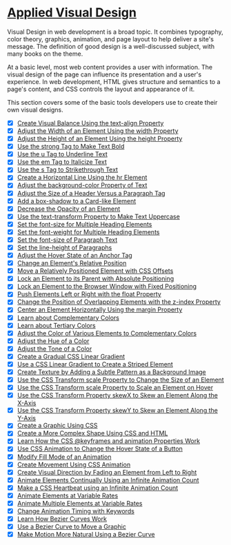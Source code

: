 # [Applied Visual Design](https://learn.freecodecamp.org/responsive-web-design/applied-visual-design/)

Visual Design in web development is a broad topic. It combines typography, color theory, graphics, animation, and page layout to help deliver a site's message. The definition of good design is a well-discussed subject, with many books on the theme.

At a basic level, most web content provides a user with information. The visual design of the page can influence its presentation and a user's experience. In web development, HTML gives structure and semantics to a page's content, and CSS controls the layout and appearance of it.

This section covers some of the basic tools developers use to create their own visual designs.

- [x] [Create Visual Balance Using the text-align Property](01-create-visual-balance-using-the-text-align-property.md)
- [x] [Adjust the Width of an Element Using the width Property](02-adjust-the-width-of-an-element-using-the-width-property.md)
- [x] [Adjust the Height of an Element Using the height Property](03-adjust-the-height-of-an-element-using-the-height-property.md)
- [x] [Use the strong Tag to Make Text Bold](04-use-the-strong-tag-to-make-text-bold.md)
- [x] [Use the u Tag to Underline Text](05-use-the-u-tag-to-underline-text.md)
- [x] [Use the em Tag to Italicize Text](06-use-the-em-tag-to-italicize-text.md)
- [x] [Use the s Tag to Strikethrough Text](07-use-the-s-tag-to-strikethrough-text.md)
- [x] [Create a Horizontal Line Using the hr Element](08-create-a-horizontal-line-using-the-hr-element.md)
- [x] [Adjust the background-color Property of Text](09-adjust-the-background-color-property-of-text.md)
- [x] [Adjust the Size of a Header Versus a Paragraph Tag](10-adjust-the-size-of-a-header-versus-a-paragraph-tag.md)
- [x] [Add a box-shadow to a Card-like Element](11-add-a-box-shadow-to-a-card-like-element.md)
- [x] [Decrease the Opacity of an Element](12-decrease-the-opacity-of-an-element.md)
- [x] [Use the text-transform Property to Make Text Uppercase](13-use-the-text-transform-property-to-make-text-uppercase.md)
- [x] [Set the font-size for Multiple Heading Elements](14-set-the-font-size-for-multiple-heading-elements.md)
- [x] [Set the font-weight for Multiple Heading Elements](15-set-the-font-weight-for-multiple-heading-elements.md)
- [x] [Set the font-size of Paragraph Text](16-set-the-font-size-of-paragraph-text.md)
- [x] [Set the line-height of Paragraphs](17-set-the-line-height-of-paragraphs.md)
- [x] [Adjust the Hover State of an Anchor Tag](18-adjust-the-hover-state-of-an-anchor-tag.md)
- [x] [Change an Element's Relative Position](19-change-an-elements-relative-position.md)
- [x] [Move a Relatively Positioned Element with CSS Offsets](20-move-a-relatively-positioned-element-with-css-offsets.md)
- [x] [Lock an Element to its Parent with Absolute Positioning](21-lock-an-element-to-its-parent-with-absolute-positioning.md)
- [x] [Lock an Element to the Browser Window with Fixed Positioning](22-lock-an-element-to-the-browser-window-with-fixed-positioning.md)
- [x] [Push Elements Left or Right with the float Property](23-push-elements-left-or-right-with-the-float-property.md)
- [x] [Change the Position of Overlapping Elements with the z-index Property](24-change-the-position-of-overlapping-elements-with-the-z-index-property.md)
- [x] [Center an Element Horizontally Using the margin Property](25-center-an-element-horizontally-using-the-margin-property.md)
- [x] [Learn about Complementary Colors](26-learn-about-complementary-colors.md)
- [x] [Learn about Tertiary Colors](27-learn-about-tertiary-colors.md)
- [x] [Adjust the Color of Various Elements to Complementary Colors](28-adjust-the-color-of-various-elements-to-complementary-colors.md)
- [x] [Adjust the Hue of a Color](29-adjust-the-hue-of-a-color.md)
- [x] [Adjust the Tone of a Color](30-adjust-the-tone-of-a-color.md)
- [x] [Create a Gradual CSS Linear Gradient](31-create-a-gradual-css-linear-gradient.md)
- [x] [Use a CSS Linear Gradient to Create a Striped Element](32-use-a-css-linear-gradient-to-create-a-striped-element.md)
- [x] [Create Texture by Adding a Subtle Pattern as a Background Image](33-create-texture-by-adding-a-subtle-pattern-as-a-background-image.md)
- [x] [Use the CSS Transform scale Property to Change the Size of an Element](34-use-the-css-transform-scale-property-to-change-the-size-of-an-element.md)
- [x] [Use the CSS Transform scale Property to Scale an Element on Hover](35-use-the-css-transform-scale-property-to-scale-an-element-on-hover.md)
- [x] [Use the CSS Transform Property skewX to Skew an Element Along the X-Axis](36-use-the-css-transform-property-skewx-to-skew-an-element-along-the-x-axis.md)
- [x] [Use the CSS Transform Property skewY to Skew an Element Along the Y-Axis](37-use-the-css-transform-property-skewy-to-skew-an-element-along-the-y-axis.md)
- [x] [Create a Graphic Using CSS](38-create-a-graphic-using-css.md)
- [x] [Create a More Complex Shape Using CSS and HTML](39-create-a-more-complex-shape-using-css-and-html.md)
- [x] [Learn How the CSS @keyframes and animation Properties Work](40-learn-how-the-css-keyframes-and-animation-properties-work.md)
- [x] [Use CSS Animation to Change the Hover State of a Button](41-use-css-animation-to-change-the-hover-state-of-a-button.md)
- [x] [Modify Fill Mode of an Animation](42-modify-fill-mode-of-an-animation.md)
- [x] [Create Movement Using CSS Animation](43-create-movement-using-css-animation.md)
- [x] [Create Visual Direction by Fading an Element from Left to Right](44-create-visual-direction-by-fading-an-element-from-left-to-right.md)
- [x] [Animate Elements Continually Using an Infinite Animation Count](45-animate-elements-continually-using-an-infinite-animation-count.md)
- [x] [Make a CSS Heartbeat using an Infinite Animation Count](46-make-a-css-heartbeat-using-an-infinite-animation-count.md)
- [x] [Animate Elements at Variable Rates](47-animate-elements-at-variable-rates.md)
- [x] [Animate Multiple Elements at Variable Rates](48-animate-multiple-elements-at-variable-rates.md)
- [x] [Change Animation Timing with Keywords](49-change-animation-timing-with-keywords.md)
- [x] [Learn How Bezier Curves Work](50-learn-how-bezier-curves-work.md)
- [x] [Use a Bezier Curve to Move a Graphic](51-use-a-bezier-curve-to-move-a-graphic.md)
- [x] [Make Motion More Natural Using a Bezier Curve](52-make-motion-more-natural-using-a-bezier-curve.md)